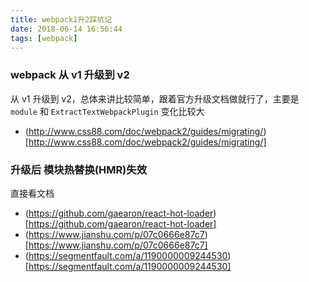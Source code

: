 ```yaml
---
title: webpack1升2踩坑记
date: 2018-06-14 16:56:44
tags: [webpack]
---
```

### webpack 从 v1 升级到 v2
从 v1 升级到 v2，总体来讲比较简单，跟着官方升级文档做就行了，主要是 `module` 和 `ExtractTextWebpackPlugin` 变化比较大
- (http://www.css88.com/doc/webpack2/guides/migrating/)[http://www.css88.com/doc/webpack2/guides/migrating/]


### 升级后 模块热替换(HMR)失效
直接看文档
- (https://github.com/gaearon/react-hot-loader)[https://github.com/gaearon/react-hot-loader]
- (https://www.jianshu.com/p/07c0666e87c7)[https://www.jianshu.com/p/07c0666e87c7]
- (https://segmentfault.com/a/1190000009244530)[https://segmentfault.com/a/1190000009244530]